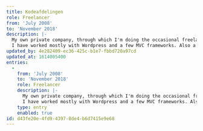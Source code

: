 ```yaml
---
title: Kodeafdelingen
role: Freelancer
from: 'July 2008'
to: 'November 2018'
description: |-
  My own private company, through which I'm doing the occasional freelance work for small companies, as well as companies run by my friends and acquaintances.
  I have worked mostly with Wordpress and a few MVC frameworks. Also a few of those from-the-ground-up type of deals.
updated_by: 4e282409-ec36-425c-b1e7-fbbd720a97cd
updated_at: 1614005400
entries:
  -
    from: 'July 2008'
    to: 'November 2018'
    role: Freelancer
    description: |-
      My own private company, through which I'm doing the occasional freelance work for small companies, as well as companies run by my friends and acquaintances.
      I have worked mostly with Wordpress and a few MVC frameworks. Also a few of those from-the-ground-up type of deals.
    type: entry
    enabled: true
id: d43fe20e-4fd9-4397-8de4-b6d7415e9e68
---
```

